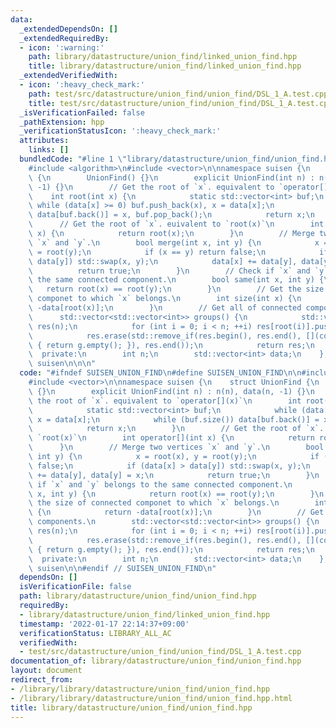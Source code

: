 ```yaml
---
data:
  _extendedDependsOn: []
  _extendedRequiredBy:
  - icon: ':warning:'
    path: library/datastructure/union_find/linked_union_find.hpp
    title: library/datastructure/union_find/linked_union_find.hpp
  _extendedVerifiedWith:
  - icon: ':heavy_check_mark:'
    path: test/src/datastructure/union_find/union_find/DSL_1_A.test.cpp
    title: test/src/datastructure/union_find/union_find/DSL_1_A.test.cpp
  _isVerificationFailed: false
  _pathExtension: hpp
  _verificationStatusIcon: ':heavy_check_mark:'
  attributes:
    links: []
  bundledCode: "#line 1 \"library/datastructure/union_find/union_find.hpp\"\n\n\n\n\
    #include <algorithm>\n#include <vector>\n\nnamespace suisen {\n    struct UnionFind\
    \ {\n        UnionFind() {}\n        explicit UnionFind(int n) : n(n), data(n,\
    \ -1) {}\n        // Get the root of `x`. equivalent to `operator[](x)`\n    \
    \    int root(int x) {\n            static std::vector<int> buf;\n           \
    \ while (data[x] >= 0) buf.push_back(x), x = data[x];\n            while (buf.size())\
    \ data[buf.back()] = x, buf.pop_back();\n            return x;\n        }\n  \
    \      // Get the root of `x`. euivalent to `root(x)`\n        int operator[](int\
    \ x) {\n            return root(x);\n        }\n        // Merge two vertices\
    \ `x` and `y`.\n        bool merge(int x, int y) {\n            x = root(x), y\
    \ = root(y);\n            if (x == y) return false;\n            if (data[x] >\
    \ data[y]) std::swap(x, y);\n            data[x] += data[y], data[y] = x;\n  \
    \          return true;\n        }\n        // Check if `x` and `y` belongs to\
    \ the same connected component.\n        bool same(int x, int y) {\n         \
    \   return root(x) == root(y);\n        }\n        // Get the size of connected\
    \ componet to which `x` belongs.\n        int size(int x) {\n            return\
    \ -data[root(x)];\n        }\n        // Get all of connected components.\n  \
    \      std::vector<std::vector<int>> groups() {\n            std::vector<std::vector<int>>\
    \ res(n);\n            for (int i = 0; i < n; ++i) res[root(i)].push_back(i);\n\
    \            res.erase(std::remove_if(res.begin(), res.end(), [](const auto& g)\
    \ { return g.empty(); }), res.end());\n            return res;\n        }\n  \
    \  private:\n        int n;\n        std::vector<int> data;\n    };\n} // namespace\
    \ suisen\n\n\n"
  code: "#ifndef SUISEN_UNION_FIND\n#define SUISEN_UNION_FIND\n\n#include <algorithm>\n\
    #include <vector>\n\nnamespace suisen {\n    struct UnionFind {\n        UnionFind()\
    \ {}\n        explicit UnionFind(int n) : n(n), data(n, -1) {}\n        // Get\
    \ the root of `x`. equivalent to `operator[](x)`\n        int root(int x) {\n\
    \            static std::vector<int> buf;\n            while (data[x] >= 0) buf.push_back(x),\
    \ x = data[x];\n            while (buf.size()) data[buf.back()] = x, buf.pop_back();\n\
    \            return x;\n        }\n        // Get the root of `x`. euivalent to\
    \ `root(x)`\n        int operator[](int x) {\n            return root(x);\n  \
    \      }\n        // Merge two vertices `x` and `y`.\n        bool merge(int x,\
    \ int y) {\n            x = root(x), y = root(y);\n            if (x == y) return\
    \ false;\n            if (data[x] > data[y]) std::swap(x, y);\n            data[x]\
    \ += data[y], data[y] = x;\n            return true;\n        }\n        // Check\
    \ if `x` and `y` belongs to the same connected component.\n        bool same(int\
    \ x, int y) {\n            return root(x) == root(y);\n        }\n        // Get\
    \ the size of connected componet to which `x` belongs.\n        int size(int x)\
    \ {\n            return -data[root(x)];\n        }\n        // Get all of connected\
    \ components.\n        std::vector<std::vector<int>> groups() {\n            std::vector<std::vector<int>>\
    \ res(n);\n            for (int i = 0; i < n; ++i) res[root(i)].push_back(i);\n\
    \            res.erase(std::remove_if(res.begin(), res.end(), [](const auto& g)\
    \ { return g.empty(); }), res.end());\n            return res;\n        }\n  \
    \  private:\n        int n;\n        std::vector<int> data;\n    };\n} // namespace\
    \ suisen\n\n#endif // SUISEN_UNION_FIND\n"
  dependsOn: []
  isVerificationFile: false
  path: library/datastructure/union_find/union_find.hpp
  requiredBy:
  - library/datastructure/union_find/linked_union_find.hpp
  timestamp: '2022-01-17 22:14:37+09:00'
  verificationStatus: LIBRARY_ALL_AC
  verifiedWith:
  - test/src/datastructure/union_find/union_find/DSL_1_A.test.cpp
documentation_of: library/datastructure/union_find/union_find.hpp
layout: document
redirect_from:
- /library/library/datastructure/union_find/union_find.hpp
- /library/library/datastructure/union_find/union_find.hpp.html
title: library/datastructure/union_find/union_find.hpp
---
```

